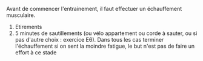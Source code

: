 Avant de commencer l'entrainement, il faut effectuer un échauffement musculaire.

1. Etirements
2. 5 minutes de sautillements (ou vélo appartement ou corde à sauter, ou si pas d'autre choix : exercice E6).
Dans tous les cas terminer l'échauffement si on sent la moindre fatigue, le but n'est pas de faire un effort à ce stade

